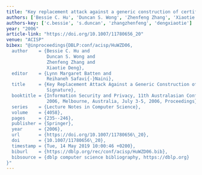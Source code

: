 ```yaml
---
title: "Key replacement attack against a generic construction of certificateless signature"
authors: ['Bessie C. Hu', 'Duncan S. Wong', 'Zhenfeng Zhang', 'Xiaotie Deng']
authors-key: ['c.bessie', 's.duncan', 'zhangzhenfeng', 'dengxiaotie']
year: "2006"
article-link: "https://doi.org/10.1007/11780656_20"
venue: "ACISP"
bibex: "@inproceedings{DBLP:conf/acisp/HuWZD06,
  author    = {Bessie C. Hu and
               Duncan S. Wong and
               Zhenfeng Zhang and
               Xiaotie Deng},
  editor    = {Lynn Margaret Batten and
               Reihaneh Safavi{-}Naini},
  title     = {Key Replacement Attack Against a Generic Construction of Certificateless
               Signature},
  booktitle = {Information Security and Privacy, 11th Australasian Conference, {ACISP}
               2006, Melbourne, Australia, July 3-5, 2006, Proceedings},
  series    = {Lecture Notes in Computer Science},
  volume    = {4058},
  pages     = {235--246},
  publisher = {Springer},
  year      = {2006},
  url       = {https://doi.org/10.1007/11780656\_20},
  doi       = {10.1007/11780656\_20},
  timestamp = {Tue, 14 May 2019 10:00:46 +0200},
  biburl    = {https://dblp.org/rec/conf/acisp/HuWZD06.bib},
  bibsource = {dblp computer science bibliography, https://dblp.org}
}"
---
```

